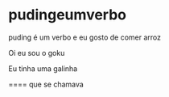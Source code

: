 # pudingeumverbo
puding é um verbo e eu gosto de comer
arroz
</P> Oi eu sou o goku</p>
<p> Eu tinha uma galinha <p>
==== que se chamava
